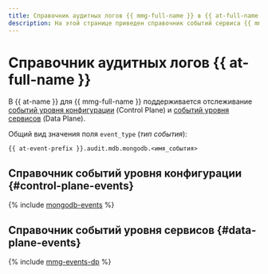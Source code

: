 ```yaml
---
title: Справочник аудитных логов {{ mmg-full-name }} в {{ at-full-name }}
description: На этой странице приведен справочник событий сервиса {{ mmg-name }}, отслеживаемых в {{ at-name }}.
---
```


# Справочник аудитных логов {{ at-full-name }}

В {{ at-name }} для {{ mmg-full-name }} поддерживается отслеживание [событий уровня конфигурации](../audit-trails/concepts/format.md) (Control Plane) и [событий уровня сервисов](../audit-trails/concepts/format-data-plane.md) (Data Plane).

Общий вид значения поля `event_type` (_тип события_):

```text
{{ at-event-prefix }}.audit.mdb.mongodb.<имя_события>
```

## Справочник событий уровня конфигурации {#control-plane-events}

{% include [mongodb-events](../_includes/audit-trails/events/mongodb-events.md) %}

## Справочник событий уровня сервисов {#data-plane-events}

{% include [mmg-events-dp](../_includes/audit-trails/events/mmg-events-dp.md) %}